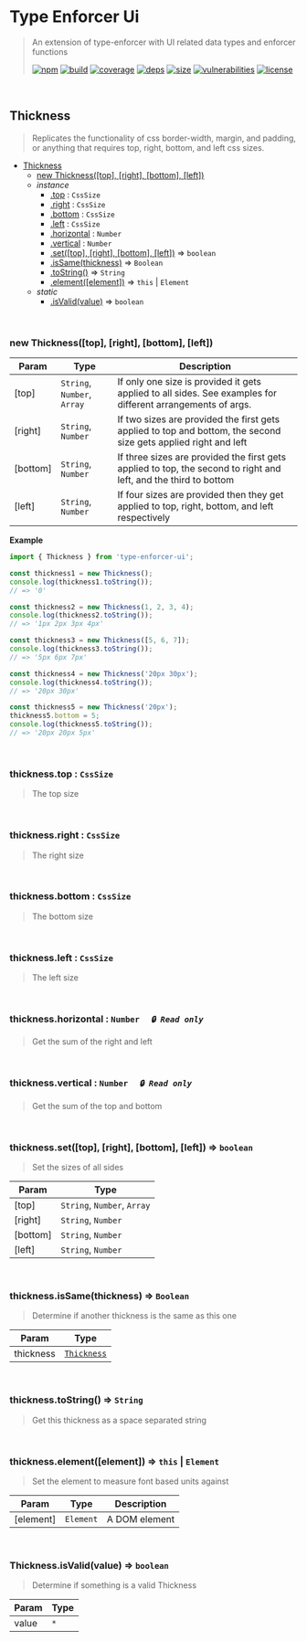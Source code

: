 # Type Enforcer Ui

> An extension of type-enforcer with UI related data types and enforcer functions
>
> [![npm][npm]][npm-url]
[![build][build]][build-url]
[![coverage][coverage]][coverage-url]
[![deps][deps]][deps-url]
[![size][size]][size-url]
[![vulnerabilities][vulnerabilities]][vulnerabilities-url]
[![license][license]][license-url]


<br><a name="Thickness"></a>

## Thickness
> Replicates the functionality of css border-width, margin, and padding, or anything that requires top, right, bottom, and left css sizes.


* [Thickness](#Thickness)
    * [new Thickness([top], [right], [bottom], [left])](#new_Thickness_new)
    * _instance_
        * [.top](#Thickness+top) : <code>CssSize</code>
        * [.right](#Thickness+right) : <code>CssSize</code>
        * [.bottom](#Thickness+bottom) : <code>CssSize</code>
        * [.left](#Thickness+left) : <code>CssSize</code>
        * [.horizontal](#Thickness+horizontal) : <code>Number</code>
        * [.vertical](#Thickness+vertical) : <code>Number</code>
        * [.set([top], [right], [bottom], [left])](#Thickness+set) ⇒ <code>boolean</code>
        * [.isSame(thickness)](#Thickness+isSame) ⇒ <code>Boolean</code>
        * [.toString()](#Thickness+toString) ⇒ <code>String</code>
        * [.element([element])](#Thickness+element) ⇒ <code>this</code> \| <code>Element</code>
    * _static_
        * [.isValid(value)](#Thickness.isValid) ⇒ <code>boolean</code>


<br><a name="new_Thickness_new"></a>

### new Thickness([top], [right], [bottom], [left])

| Param | Type | Description |
| --- | --- | --- |
| [top] | <code>String</code>, <code>Number</code>, <code>Array</code> | If only one size is provided it gets applied to all sides. See examples for different arrangements of args. |
| [right] | <code>String</code>, <code>Number</code> | If two sizes are provided the first gets applied to top and bottom, the second size gets applied right and left |
| [bottom] | <code>String</code>, <code>Number</code> | If three sizes are provided the first gets applied to top, the second to right and left, and the third to bottom |
| [left] | <code>String</code>, <code>Number</code> | If four sizes are provided then they get applied to top, right, bottom, and left respectively |

**Example**  
``` javascriptimport { Thickness } from 'type-enforcer-ui';const thickness1 = new Thickness();console.log(thickness1.toString());// => '0'const thickness2 = new Thickness(1, 2, 3, 4);console.log(thickness2.toString());// => '1px 2px 3px 4px'const thickness3 = new Thickness([5, 6, 7]);console.log(thickness3.toString());// => '5px 6px 7px'const thickness4 = new Thickness('20px 30px');console.log(thickness4.toString());// => '20px 30px'const thickness5 = new Thickness('20px');thickness5.bottom = 5;console.log(thickness5.toString());// => '20px 20px 5px'```

<br><a name="Thickness+top"></a>

### thickness.top : <code>CssSize</code>
> The top size


<br><a name="Thickness+right"></a>

### thickness.right : <code>CssSize</code>
> The right size


<br><a name="Thickness+bottom"></a>

### thickness.bottom : <code>CssSize</code>
> The bottom size


<br><a name="Thickness+left"></a>

### thickness.left : <code>CssSize</code>
> The left size


<br><a name="Thickness+horizontal"></a>

### thickness.horizontal : <code>Number</code>&nbsp;&nbsp;&nbsp;&nbsp;&nbsp;_`🔒 Read only`_

> Get the sum of the right and left


<br><a name="Thickness+vertical"></a>

### thickness.vertical : <code>Number</code>&nbsp;&nbsp;&nbsp;&nbsp;&nbsp;_`🔒 Read only`_

> Get the sum of the top and bottom


<br><a name="Thickness+set"></a>

### thickness.set([top], [right], [bottom], [left]) ⇒ <code>boolean</code>
> Set the sizes of all sides


| Param | Type |
| --- | --- |
| [top] | <code>String</code>, <code>Number</code>, <code>Array</code> | 
| [right] | <code>String</code>, <code>Number</code> | 
| [bottom] | <code>String</code>, <code>Number</code> | 
| [left] | <code>String</code>, <code>Number</code> | 


<br><a name="Thickness+isSame"></a>

### thickness.isSame(thickness) ⇒ <code>Boolean</code>
> Determine if another thickness is the same as this one


| Param | Type |
| --- | --- |
| thickness | [<code>Thickness</code>](#Thickness) | 


<br><a name="Thickness+toString"></a>

### thickness.toString() ⇒ <code>String</code>
> Get this thickness as a space separated string


<br><a name="Thickness+element"></a>

### thickness.element([element]) ⇒ <code>this</code> \| <code>Element</code>
> Set the element to measure font based units against


| Param | Type | Description |
| --- | --- | --- |
| [element] | <code>Element</code> | A DOM element |


<br><a name="Thickness.isValid"></a>

### Thickness.isValid(value) ⇒ <code>boolean</code>
> Determine if something is a valid Thickness


| Param | Type |
| --- | --- |
| value | <code>\*</code> | 


[npm]: https://img.shields.io/npm/v/type-enforcer-ui.svg
[npm-url]: https://npmjs.com/package/type-enforcer-ui
[build]: https://travis-ci.org/DarrenPaulWright/type-enforcer-ui.svg?branch&#x3D;master
[build-url]: https://travis-ci.org/DarrenPaulWright/type-enforcer-ui
[coverage]: https://coveralls.io/repos/github/DarrenPaulWright/type-enforcer-ui/badge.svg?branch&#x3D;master
[coverage-url]: https://coveralls.io/github/DarrenPaulWright/type-enforcer-ui?branch&#x3D;master
[deps]: https://david-dm.org/darrenpaulwright/type-enforcer-ui.svg
[deps-url]: https://david-dm.org/darrenpaulwright/type-enforcer-ui
[size]: https://packagephobia.now.sh/badge?p&#x3D;type-enforcer-ui
[size-url]: https://packagephobia.now.sh/result?p&#x3D;type-enforcer-ui
[vulnerabilities]: https://snyk.io/test/github/DarrenPaulWright/type-enforcer-ui/badge.svg?targetFile&#x3D;package.json
[vulnerabilities-url]: https://snyk.io/test/github/DarrenPaulWright/type-enforcer-ui?targetFile&#x3D;package.json
[license]: https://img.shields.io/github/license/DarrenPaulWright/type-enforcer-ui.svg
[license-url]: https://npmjs.com/package/type-enforcer-ui/LICENSE.md
